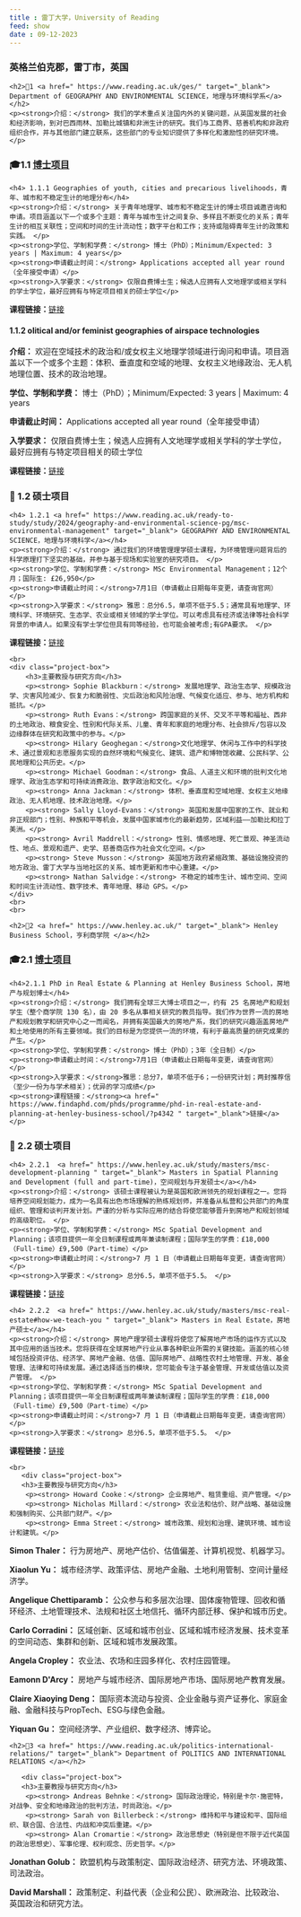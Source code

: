 ```yaml
---
title : 雷丁大学，University of Reading
feed: show
date : 09-12-2023
---
```


<html lang="zh">
<head>
    <meta charset="UTF-8">
    <title> 雷丁大学，University of Reading </title>
    <link rel="stylesheet" href="/assets/css/CSS.css">
</head>
<body>
    <h3>英格兰伯克郡，雷丁市，英国</h3>

    <h2>🏫1 <a href=" https://www.reading.ac.uk/ges/" target="_blank"> Department of GEOGRAPHY AND ENVIRONMENTAL SCIENCE，地理与环境科学系</a></h2>
    <p><strong>介绍：</strong> 我们的学术重点关注国内外的关键问题，从英国发展的社会和经济影响，到对巴西雨林、加勒比城镇和非洲生计的研究。我们与工商界、慈善机构和非政府组织合作，并与其他部门建立联系，这些部门的专业知识提供了多样化和激励性的研究环境。</p>

<h3>🎓1.1 <a href=" https://www.reading.ac.uk/ges/phd " target="_blank">博士项目</a></h3>

    <h4> 1.1.1 Geographies of youth, cities and precarious livelihoods，青年、城市和不稳定生计的地理分布</h4>
    <p><strong>介绍：</strong> 关于青年地理学、城市和不稳定生计的博士项目诚邀咨询和申请。项目涵盖以下一个或多个主题：青年与城市生计之间复杂、多样且不断变化的关系；青年生计的相互关联性；空间和时间的生计流动性；数字平台和工作；支持或阻碍青年生计的政策和实践。 </p>
    <p><strong>学位、学制和学费：</strong> 博士（PhD）；Minimum/Expected: 3 years | Maximum: 4 years</p>
    <p><strong>申请截止时间：</strong> Applications accepted all year round（全年接受申请）</p>
    <p><strong>入学要求：</strong> 仅限自费博士生；候选人应拥有人文地理学或相关学科的学士学位，最好应拥有与特定项目相关的硕士学位</p>
<p><strong>课程链接：</strong><a href=" https://www.reading.ac.uk/ges/phd/phd-opportunities " target="_blank">链接</a></p>

<h4> 1.1.2 olitical and/or feminist geographies of airspace technologies</h4>
    <p><strong>介绍：</strong> 欢迎在空域技术的政治和/或女权主义地理学领域进行询问和申请。项目涵盖以下一个或多个主题：体积、垂直度和空域的地理、女权主义地缘政治、无人机地理位置、技术的政治地理。 </p>
    <p><strong>学位、学制和学费：</strong> 博士（PhD）；Minimum/Expected: 3 years | Maximum: 4 years</p>
    <p><strong>申请截止时间：</strong> Applications accepted all year round（全年接受申请）</p>
    <p><strong>入学要求：</strong> 仅限自费博士生；候选人应拥有人文地理学或相关学科的学士学位，最好应拥有与特定项目相关的硕士学位</p>
<p><strong>课程链接：</strong><a href=" https://www.findaphd.com/phds/project/political-and-or-feminist-geographies-of-airspace-technologies/?p165573 " target="_blank">链接</a></p>


<h3> 📖 1.2 硕士项目</h3>

    <h4> 1.2.1 <a href=" https://www.reading.ac.uk/ready-to-study/study/2024/geography-and-environmental-science-pg/msc-environmental-management" target="_blank"> GEOGRAPHY AND ENVIRONMENTAL SCIENCE，地理与环境科学</a></h4>
    <p><strong>介绍：</strong> 通过我们的环境管理理学硕士课程，为环境管理问题背后的科学原理打下坚实的基础，并参与基于现场和实验室的研究项目。 </p>
    <p><strong>学位、学制和学费：</strong> MSc Environmental Management；12个月；国际生: £26,950</p>
    <p><strong>申请截止时间：</strong>7月1日（申请截止日期每年变更，请查询官网）</p>
    <p><strong>入学要求：</strong> 雅思：总分6.5，单项不低于5.5；通常具有地理学、环境科学、环境研究、生态学、农业或相关领域的学士学位。可以考虑具有经济或法律等社会科学背景的申请人。如果没有学士学位但具有同等经验，也可能会被考虑;有GPA要求。 </p>
<p><strong>课程链接：</strong><a href=" https://www.reading.ac.uk/ges/masters/masters-courses " target="_blank">链接</a></p>


    <br>
    <div class="project-box">
        <h3>主要教授与研究方向</h3>
        <p><strong> Sophie Blackburn：</strong> 发展地理学、政治生态学、规模政治学、灾害风险减少、恢复力和脆弱性、灾后政治和风险治理、气候变化适应、参与、地方机构和抵抗。</p>
        <p><strong> Ruth Evans：</strong> 跨国家庭的关怀、交叉不平等和福祉、西非的土地政治、粮食安全、性别和代际关系、儿童、青年和家庭的地理分布、社会排斥/包容以及边缘群体在研究和政策中的参与。</p>
        <p><strong> Hilary Geoghegan：</strong>文化地理学、休闲与工作中的科学技术、通过景观和志愿服务实现的自然环境和气候变化、建筑、遗产和博物馆收藏、公民科学、公民地理和公共历史。</p>
        <p><strong> Michael Goodman：</strong> 食品、人道主义和环境的批判文化地理学、政治生态学和可持续消费政治、数字政治和文化。</p>
        <p><strong> Anna Jackman：</strong> 体积、垂直度和空域地理、女权主义地缘政治、无人机地理、技术政治地理。</p>
        <p><strong> Sally Lloyd-Evans：</strong> 英国和发展中国家的工作、就业和非正规部门；性别、种族和平等机会，发展中国家城市化的最新趋势，区域利益——加勒比和拉丁美洲。</p>
        <p><strong> Avril Maddrell：</strong> 性别、情感地理、死亡景观、神圣流动性、地点、景观和遗产、史学、慈善商店作为社会文化空间。</p>
        <p><strong> Steve Musson：</strong> 英国地方政府紧缩政策、基础设施投资的地方政治、雷丁大学与当地社区的关系、城市更新和市中心重建。</p>
        <p><strong> Nathan Salvidge：</strong> 不稳定的城市生计、城市空间、空间和时间生计流动性、数字技术、青年地理、移动 GPS。</p>
    </div>
    <br>
    <br>

    <h2>🏫2 <a href=" https://www.henley.ac.uk/" target="_blank"> Henley Business School，亨利商学院 </a></h2>

<h3>🎓2.1 <a href=" https://www.henley.ac.uk/study/phds/real-estate-and-planning " target="_blank">博士项目</a></h3>

    <h4>2.1.1 PhD in Real Estate & Planning at Henley Business School，房地产与规划博士</h4>
    <p><strong>介绍：</strong> 我们拥有全球三大博士项目之一，约有 25 名房地产和规划学生（整个商学院 130 名），由 20 多名从事相关研究的教员指导。我们作为世界一流的房地产和规划教学和研究中心之一而闻名，并拥有英国最大的房地产系，我们的研究兴趣涵盖房地产和土地使用的所有主要领域。我们的目标是为您提供一流的环境，有利于最高质量的研究成果的产生。</p>
    <p><strong>学位、学制和学费：</strong> 博士（PhD）；3年（全日制）</p>
    <p><strong>申请截止时间：</strong>7月1日（申请截止日期每年变更，请查询官网）</p>
    <p><strong>入学要求：</strong>雅思：总分7，单项不低于6；一份研究计划；两封推荐信（至少一份为与学术相关）；优异的学习成绩</p>
    <p><strong>课程链接：</strong><a href=" https://www.findaphd.com/phds/programme/phd-in-real-estate-and-planning-at-henley-business-school/?p4342 " target="_blank">链接</a></p>
    

<h3> 📖 2.2 硕士项目</h3>

    <h4> 2.2.1  <a href=" https://www.henley.ac.uk/study/masters/msc-development-planning " target="_blank"> Masters in Spatial Planning and Development (full and part-time)，空间规划与开发硕士</a></h4>
    <p><strong>介绍：</strong> 该硕士课程被认为是英国和欧洲领先的规划课程之一。您将培养空间规划能力，成为一名具有出色市场理解的熟练规划师，并准备从私营和公共部门的角度组织、管理和谈判开发计划。严谨的分析与实际应用的结合将使您能够晋升到房地产和规划领域的高级职位。 </p>
    <p><strong>学位、学制和学费：</strong> MSc Spatial Development and Planning；该项目提供一年全日制课程或两年兼读制课程；国际学生的学费：£18,000（Full-time）£9,500（Part-time）</p>
    <p><strong>申请截止时间：</strong>7 月 1 日（申请截止日期每年变更，请查询官网）</p>
    <p><strong>入学要求：</strong> 总分6.5，单项不低于5.5。 </p>
<p><strong>课程链接：</strong><a href=" https://www.reading.ac.uk/progspecs/pdf24/PFTZSPADEVHM24.pdf " target="_blank">链接</a></p>

    <h4> 2.2.2  <a href=" https://www.henley.ac.uk/study/masters/msc-real-estate#how-we-teach-you " target="_blank"> Masters in Real Estate，房地产硕士</a></h4>
    <p><strong>介绍：</strong> 房地产理学硕士课程将使您了解房地产市场的运作方式以及其中应用的适当技术。您将获得在全球房地产行业从事各种职业所需的关键技能。涵盖的核心领域包括投资评估、经济学、房地产金融、估值、国际房地产、战略性农村土地管理、开发、基金管理、法律和可持续发展。通过选择适当的模块，您可能会专注于基金管理、开发或估值以及资产管理。 </p>
    <p><strong>学位、学制和学费：</strong> MSc Spatial Development and Planning；该项目提供一年全日制课程或两年兼读制课程；国际学生的学费：£18,000（Full-time）£9,500（Part-time）</p>
    <p><strong>申请截止时间：</strong>7 月 1 日（申请截止日期每年变更，请查询官网）</p>
    <p><strong>入学要求：</strong> 总分6.5，单项不低于5.5。 </p>
<p><strong>课程链接：</strong><a href=" https://www.henley.ac.uk/study/masters/msc-real-estate#how-we-teach-you " target="_blank">链接</a></p>


    <br>
       <div class="project-box">
       <h3>主要教授与研究方向</h3>
        <p><strong> Howard Cooke：</strong> 企业房地产、租赁重组、资产管理。</p>
        <p><strong> Nicholas Millard：</strong> 农业法和估价、财产战略、基础设施和强制购买、公共部门财产。</p>
        <p><strong> Emma Street：</strong> 城市政策、规划和治理、建筑环境、城市设计和建筑。</p>
<p><strong> Simon Thaler：</strong> 行为房地产、房地产估价、估值偏差、计算机视觉、机器学习。</p>
<p><strong> Xiaolun Yu：</strong> 城市经济学、政策评估、房地产金融、土地利用管制、空间计量经济学。</p>
<p><strong> Angelique Chettiparamb：</strong> 公众参与和多层次治理、固体废物管理、回收和循环经济、土地管理技术、法规和社区土地信托、循环内部迁移、保护和城市历史。</p>
<p><strong> Carlo Corradini：</strong> 区域创新、区域和城市创业、区域和城市经济发展、技术变革的空间动态、集群和创新、区域和城市发展政策。</p>
<p><strong> Angela Cropley：</strong> 农业法、农场和庄园多样化、农村庄园管理。</p>
<p><strong> Eamonn D'Arcy：</strong> 房地产与城市经济、国际房地产市场、国际房地产教育发展。</p>
<p><strong> Claire Xiaoying Deng：</strong> 国际资本流动与投资、企业金融与资产证券化、家庭金融、金融科技与PropTech、ESG与绿色金融。</p>
<p><strong> Yiquan Gu：</strong> 空间经济学、产业组织、数字经济、博弈论。</p>
    </div>



    <h2>🏫3 <a href=" https://www.reading.ac.uk/politics-international-relations/" target="_blank"> Department of POLITICS AND INTERNATIONAL RELATIONS </a></h2>

       <div class="project-box">
       <h3>主要教授与研究方向</h3>
        <p><strong> Andreas Behnke：</strong> 国际政治理论，特别是卡尔·施密特，对战争、安全和地缘政治的批判方法，时尚政治。</p>
        <p><strong> Sarah von Billerbeck：</strong> 维持和平与建设和平、国际组织、联合国、合法性、内战和冲突后重建。</p>
        <p><strong> Alan Cromartie：</strong> 政治思想史（特别是但不限于近代英国的政治思想史）、军事伦理、权利观念、历史哲学。</p>
<p><strong> Jonathan Golub：</strong> 欧盟机构与政策制定、国际政治经济、研究方法、环境政策、司法政治。</p>
<p><strong> David Marshall：</strong> 政策制定、利益代表（企业和公民）、欧洲政治、比较政治、英国政治和研究方法。</p>
    </div>

